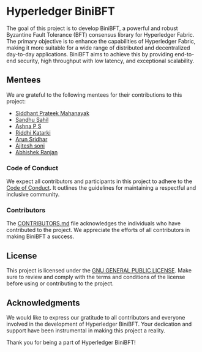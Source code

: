 # Hyperledger BiniBFT

The goal of this project is to develop BiniBFT, a powerful and robust Byzantine Fault Tolerance (BFT) consensus library for Hyperledger Fabric. The primary objective is to enhance the capabilities of Hyperledger Fabric, making it more suitable for a wide range of distributed and decentralized day-to-day applications. BiniBFT aims to achieve this by providing end-to-end security, high throughput with low latency, and exceptional scalability.

## Mentees

We are grateful to the following mentees for their contributions to this project:

- [Siddhant Prateek Mahanayak](https://github.com/siddhantprateek/)
- [Sandhu Sahil](https://github.com/Sandhu-Sahil)
- [Ashna P S](https://github.com/ashnaps)
- [Riddhi Katarki]()
- [Arun Sridhar]()
- [Ajitesh soni]()
- [Abhishek Ranjan]()

### Code of Conduct

We expect all contributors and participants in this project to adhere to the [Code of Conduct](./CODE_OF_CONDUCT.md). It outlines the guidelines for maintaining a respectful and inclusive community.

### Contributors

The [CONTRIBUTORS.md](./CONTRIBUTORS.md) file acknowledges the individuals who have contributed to the project. We appreciate the efforts of all contributors in making BiniBFT a success.

## License 
This project is licensed under the [GNU GENERAL PUBLIC LICENSE](./LICENSE). Make sure to review and comply with the terms and conditions of the license before using or contributing to the project.


## Acknowledgments

We would like to express our gratitude to all contributors and everyone involved in the development of Hyperledger BiniBFT. Your dedication and support have been instrumental in making this project a reality.

Thank you for being a part of Hyperledger BiniBFT!

